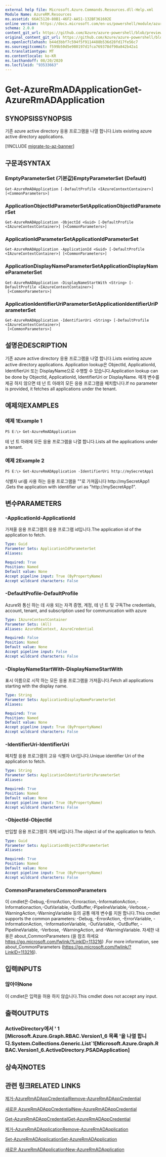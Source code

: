 ```yaml
---
external help file: Microsoft.Azure.Commands.Resources.dll-Help.xml
Module Name: AzureRM.Resources
ms.assetid: 66AC5120-80B1-46F2-AA51-132BF361602E
online version: https://docs.microsoft.com/en-us/powershell/module/azurerm.resources/get-azurermadapplication
schema: 2.0.0
content_git_url: https://github.com/Azure/azure-powershell/blob/preview/src/ResourceManager/Resources/Commands.Resources/help/Get-AzureRmADApplication.md
original_content_git_url: https://github.com/Azure/azure-powershell/blob/preview/src/ResourceManager/Resources/Commands.Resources/help/Get-AzureRmADApplication.md
ms.openlocfilehash: b44d3bbf7c594f5f9114488b536d28fd17fe56c7
ms.sourcegitcommit: f599b50d5e980197d1fca769378df90a842b42a1
ms.translationtype: MT
ms.contentlocale: ko-KR
ms.lasthandoff: 08/20/2020
ms.locfileid: "93533663"
---
```

# <span data-ttu-id="7cb06-101">Get-AzureRmADApplication</span><span class="sxs-lookup"><span data-stu-id="7cb06-101">Get-AzureRmADApplication</span></span>

## <span data-ttu-id="7cb06-102">SYNOPSIS</span><span class="sxs-lookup"><span data-stu-id="7cb06-102">SYNOPSIS</span></span>
<span data-ttu-id="7cb06-103">기존 azure active directory 응용 프로그램을 나열 합니다.</span><span class="sxs-lookup"><span data-stu-id="7cb06-103">Lists existing azure active directory applications.</span></span>

[!INCLUDE [migrate-to-az-banner](../../includes/migrate-to-az-banner.md)]

## <span data-ttu-id="7cb06-104">구문과</span><span class="sxs-lookup"><span data-stu-id="7cb06-104">SYNTAX</span></span>

### <span data-ttu-id="7cb06-105">EmptyParameterSet (기본값)</span><span class="sxs-lookup"><span data-stu-id="7cb06-105">EmptyParameterSet (Default)</span></span>
```
Get-AzureRmADApplication [-DefaultProfile <IAzureContextContainer>] [<CommonParameters>]
```

### <span data-ttu-id="7cb06-106">ApplicationObjectIdParameterSet</span><span class="sxs-lookup"><span data-stu-id="7cb06-106">ApplicationObjectIdParameterSet</span></span>
```
Get-AzureRmADApplication -ObjectId <Guid> [-DefaultProfile <IAzureContextContainer>] [<CommonParameters>]
```

### <span data-ttu-id="7cb06-107">ApplicationIdParameterSet</span><span class="sxs-lookup"><span data-stu-id="7cb06-107">ApplicationIdParameterSet</span></span>
```
Get-AzureRmADApplication -ApplicationId <Guid> [-DefaultProfile <IAzureContextContainer>] [<CommonParameters>]
```

### <span data-ttu-id="7cb06-108">ApplicationDisplayNameParameterSet</span><span class="sxs-lookup"><span data-stu-id="7cb06-108">ApplicationDisplayNameParameterSet</span></span>
```
Get-AzureRmADApplication -DisplayNameStartWith <String> [-DefaultProfile <IAzureContextContainer>]
 [<CommonParameters>]
```

### <span data-ttu-id="7cb06-109">ApplicationIdentifierUriParameterSet</span><span class="sxs-lookup"><span data-stu-id="7cb06-109">ApplicationIdentifierUriParameterSet</span></span>
```
Get-AzureRmADApplication -IdentifierUri <String> [-DefaultProfile <IAzureContextContainer>]
 [<CommonParameters>]
```

## <span data-ttu-id="7cb06-110">설명은</span><span class="sxs-lookup"><span data-stu-id="7cb06-110">DESCRIPTION</span></span>
<span data-ttu-id="7cb06-111">기존 azure active directory 응용 프로그램을 나열 합니다.</span><span class="sxs-lookup"><span data-stu-id="7cb06-111">Lists existing azure active directory applications.</span></span>
<span data-ttu-id="7cb06-112">Application lookup은 ObjectId, ApplicationId, IdentifierUri 또는 DisplayName으로 수행할 수 있습니다.</span><span class="sxs-lookup"><span data-stu-id="7cb06-112">Application lookup can be done by ObjectId, ApplicationId, IdentifierUri or DisplayName.</span></span>
<span data-ttu-id="7cb06-113">매개 변수를 제공 하지 않으면 테 넌 트 아래의 모든 응용 프로그램을 페치합니다.</span><span class="sxs-lookup"><span data-stu-id="7cb06-113">If no parameter is provided, it fetches all applications under the tenant.</span></span>

## <span data-ttu-id="7cb06-114">예제의</span><span class="sxs-lookup"><span data-stu-id="7cb06-114">EXAMPLES</span></span>

### <span data-ttu-id="7cb06-115">예제 1</span><span class="sxs-lookup"><span data-stu-id="7cb06-115">Example 1</span></span>
```
PS E:\> Get-AzureRmADApplication
```

<span data-ttu-id="7cb06-116">테 넌 트 아래에 모든 응용 프로그램을 나열 합니다.</span><span class="sxs-lookup"><span data-stu-id="7cb06-116">Lists all the applications under a tenant.</span></span>

### <span data-ttu-id="7cb06-117">예제 2</span><span class="sxs-lookup"><span data-stu-id="7cb06-117">Example 2</span></span>
```
PS E:\> Get-AzureRmADApplication -IdentifierUri http://mySecretApp1
```

<span data-ttu-id="7cb06-118">식별자 uri를 사용 하는 응용 프로그램을 ""로 가져옵니다 http://mySecretApp1 .</span><span class="sxs-lookup"><span data-stu-id="7cb06-118">Gets the application with identifier uri as "http://mySecretApp1".</span></span>

## <span data-ttu-id="7cb06-119">변수</span><span class="sxs-lookup"><span data-stu-id="7cb06-119">PARAMETERS</span></span>

### <span data-ttu-id="7cb06-120">-ApplicationId</span><span class="sxs-lookup"><span data-stu-id="7cb06-120">-ApplicationId</span></span>
<span data-ttu-id="7cb06-121">가져올 응용 프로그램의 응용 프로그램 id입니다.</span><span class="sxs-lookup"><span data-stu-id="7cb06-121">The application id of the application to fetch.</span></span>

```yaml
Type: Guid
Parameter Sets: ApplicationIdParameterSet
Aliases:

Required: True
Position: Named
Default value: None
Accept pipeline input: True (ByPropertyName)
Accept wildcard characters: False
```

### <span data-ttu-id="7cb06-122">-DefaultProfile</span><span class="sxs-lookup"><span data-stu-id="7cb06-122">-DefaultProfile</span></span>
<span data-ttu-id="7cb06-123">Azure와 통신 하는 데 사용 되는 자격 증명, 계정, 테 넌 트 및 구독</span><span class="sxs-lookup"><span data-stu-id="7cb06-123">The credentials, account, tenant, and subscription used for communication with azure</span></span>

```yaml
Type: IAzureContextContainer
Parameter Sets: (All)
Aliases: AzureRmContext, AzureCredential

Required: False
Position: Named
Default value: None
Accept pipeline input: False
Accept wildcard characters: False
```

### <span data-ttu-id="7cb06-124">-DisplayNameStartWith</span><span class="sxs-lookup"><span data-stu-id="7cb06-124">-DisplayNameStartWith</span></span>
<span data-ttu-id="7cb06-125">표시 이름으로 시작 하는 모든 응용 프로그램을 가져옵니다.</span><span class="sxs-lookup"><span data-stu-id="7cb06-125">Fetch all applications starting with the display name.</span></span>

```yaml
Type: String
Parameter Sets: ApplicationDisplayNameParameterSet
Aliases:

Required: True
Position: Named
Default value: None
Accept pipeline input: True (ByPropertyName)
Accept wildcard characters: False
```

### <span data-ttu-id="7cb06-126">-IdentifierUri</span><span class="sxs-lookup"><span data-stu-id="7cb06-126">-IdentifierUri</span></span>
<span data-ttu-id="7cb06-127">페치할 응용 프로그램의 고유 식별자 Uri입니다.</span><span class="sxs-lookup"><span data-stu-id="7cb06-127">Unique identifier Uri of the application to fetch.</span></span>

```yaml
Type: String
Parameter Sets: ApplicationIdentifierUriParameterSet
Aliases:

Required: True
Position: Named
Default value: None
Accept pipeline input: True (ByPropertyName)
Accept wildcard characters: False
```

### <span data-ttu-id="7cb06-128">-ObjectId</span><span class="sxs-lookup"><span data-stu-id="7cb06-128">-ObjectId</span></span>
<span data-ttu-id="7cb06-129">반입할 응용 프로그램의 개체 id입니다.</span><span class="sxs-lookup"><span data-stu-id="7cb06-129">The object id of the application to fetch.</span></span>

```yaml
Type: Guid
Parameter Sets: ApplicationObjectIdParameterSet
Aliases:

Required: True
Position: Named
Default value: None
Accept pipeline input: True (ByPropertyName)
Accept wildcard characters: False
```

### <span data-ttu-id="7cb06-130">CommonParameters</span><span class="sxs-lookup"><span data-stu-id="7cb06-130">CommonParameters</span></span>
<span data-ttu-id="7cb06-131">이 cmdlet은-Debug,-ErrorAction,-Erroraction,-InformationAction,-Informationaction,-OutVariable,-OutBuffer,-PipelineVariable,-Verbose,-WarningAction,-WarningVariable 등의 공통 매개 변수를 지원 합니다.</span><span class="sxs-lookup"><span data-stu-id="7cb06-131">This cmdlet supports the common parameters: -Debug, -ErrorAction, -ErrorVariable, -InformationAction, -InformationVariable, -OutVariable, -OutBuffer, -PipelineVariable, -Verbose, -WarningAction, and -WarningVariable.</span></span> <span data-ttu-id="7cb06-132">자세한 내용은 about_CommonParameters (을 참조 하세요 https://go.microsoft.com/fwlink/?LinkID=113216) .</span><span class="sxs-lookup"><span data-stu-id="7cb06-132">For more information, see about_CommonParameters (https://go.microsoft.com/fwlink/?LinkID=113216).</span></span>

## <span data-ttu-id="7cb06-133">입력</span><span class="sxs-lookup"><span data-stu-id="7cb06-133">INPUTS</span></span>

### <span data-ttu-id="7cb06-134">않아야</span><span class="sxs-lookup"><span data-stu-id="7cb06-134">None</span></span>
<span data-ttu-id="7cb06-135">이 cmdlet은 입력을 허용 하지 않습니다.</span><span class="sxs-lookup"><span data-stu-id="7cb06-135">This cmdlet does not accept any input.</span></span>

## <span data-ttu-id="7cb06-136">출력</span><span class="sxs-lookup"><span data-stu-id="7cb06-136">OUTPUTS</span></span>

### <span data-ttu-id="7cb06-137">ActiveDirectory에서 ' 1 [Microsoft.Azure.Graph.RBAC.Version1_6 목록 '을 나열 합니다.</span><span class="sxs-lookup"><span data-stu-id="7cb06-137">System.Collections.Generic.List\`1[Microsoft.Azure.Graph.RBAC.Version1_6.ActiveDirectory.PSADApplication]</span></span>

## <span data-ttu-id="7cb06-138">상속자</span><span class="sxs-lookup"><span data-stu-id="7cb06-138">NOTES</span></span>

## <span data-ttu-id="7cb06-139">관련 링크</span><span class="sxs-lookup"><span data-stu-id="7cb06-139">RELATED LINKS</span></span>

[<span data-ttu-id="7cb06-140">제거-AzureRmADAppCredential</span><span class="sxs-lookup"><span data-stu-id="7cb06-140">Remove-AzureRmADAppCredential</span></span>](./Remove-AzureRmADAppCredential.md)

[<span data-ttu-id="7cb06-141">새로운 AzureRmADAppCredential</span><span class="sxs-lookup"><span data-stu-id="7cb06-141">New-AzureRmADAppCredential</span></span>](./New-AzureRmADAppCredential.md)

[<span data-ttu-id="7cb06-142">Get-AzureRmADAppCredential</span><span class="sxs-lookup"><span data-stu-id="7cb06-142">Get-AzureRmADAppCredential</span></span>](./Get-AzureRmADAppCredential.md)

[<span data-ttu-id="7cb06-143">제거-AzureRmADApplication</span><span class="sxs-lookup"><span data-stu-id="7cb06-143">Remove-AzureRmADApplication</span></span>](./Remove-AzureRmADApplication.md)

[<span data-ttu-id="7cb06-144">Set-AzureRmADApplication</span><span class="sxs-lookup"><span data-stu-id="7cb06-144">Set-AzureRmADApplication</span></span>](./Set-AzureRmADApplication.md)

[<span data-ttu-id="7cb06-145">새로운 AzureRmADApplication</span><span class="sxs-lookup"><span data-stu-id="7cb06-145">New-AzureRmADApplication</span></span>](./New-AzureRmADApplication.md)

